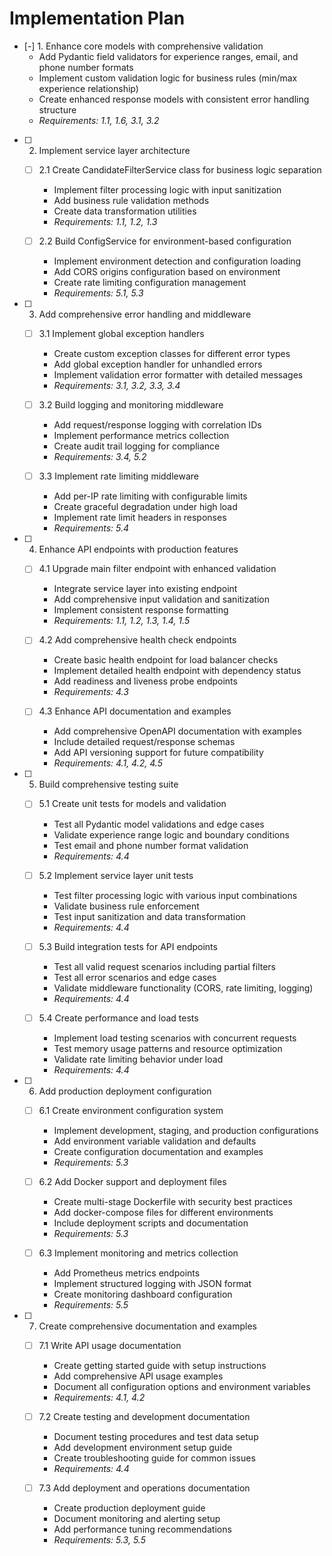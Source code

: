 # Implementation Plan

- [-] 1. Enhance core models with comprehensive validation
  - Add Pydantic field validators for experience ranges, email, and phone number formats
  - Implement custom validation logic for business rules (min/max experience relationship)
  - Create enhanced response models with consistent error handling structure
  - _Requirements: 1.1, 1.6, 3.1, 3.2_

- [ ] 2. Implement service layer architecture
  - [ ] 2.1 Create CandidateFilterService class for business logic separation
    - Implement filter processing logic with input sanitization
    - Add business rule validation methods
    - Create data transformation utilities
    - _Requirements: 1.1, 1.2, 1.3_

  - [ ] 2.2 Build ConfigService for environment-based configuration
    - Implement environment detection and configuration loading
    - Add CORS origins configuration based on environment
    - Create rate limiting configuration management
    - _Requirements: 5.1, 5.3_

- [ ] 3. Add comprehensive error handling and middleware
  - [ ] 3.1 Implement global exception handlers
    - Create custom exception classes for different error types
    - Add global exception handler for unhandled errors
    - Implement validation error formatter with detailed messages
    - _Requirements: 3.1, 3.2, 3.3, 3.4_

  - [ ] 3.2 Build logging and monitoring middleware
    - Add request/response logging with correlation IDs
    - Implement performance metrics collection
    - Create audit trail logging for compliance
    - _Requirements: 3.4, 5.2_

  - [ ] 3.3 Implement rate limiting middleware
    - Add per-IP rate limiting with configurable limits
    - Create graceful degradation under high load
    - Implement rate limit headers in responses
    - _Requirements: 5.4_

- [ ] 4. Enhance API endpoints with production features
  - [ ] 4.1 Upgrade main filter endpoint with enhanced validation
    - Integrate service layer into existing endpoint
    - Add comprehensive input validation and sanitization
    - Implement consistent response formatting
    - _Requirements: 1.1, 1.2, 1.3, 1.4, 1.5_

  - [ ] 4.2 Add comprehensive health check endpoints
    - Create basic health endpoint for load balancer checks
    - Implement detailed health endpoint with dependency status
    - Add readiness and liveness probe endpoints
    - _Requirements: 4.3_

  - [ ] 4.3 Enhance API documentation and examples
    - Add comprehensive OpenAPI documentation with examples
    - Include detailed request/response schemas
    - Add API versioning support for future compatibility
    - _Requirements: 4.1, 4.2, 4.5_

- [ ] 5. Build comprehensive testing suite
  - [ ] 5.1 Create unit tests for models and validation
    - Test all Pydantic model validations and edge cases
    - Validate experience range logic and boundary conditions
    - Test email and phone number format validation
    - _Requirements: 4.4_

  - [ ] 5.2 Implement service layer unit tests
    - Test filter processing logic with various input combinations
    - Validate business rule enforcement
    - Test input sanitization and data transformation
    - _Requirements: 4.4_

  - [ ] 5.3 Build integration tests for API endpoints
    - Test all valid request scenarios including partial filters
    - Test all error scenarios and edge cases
    - Validate middleware functionality (CORS, rate limiting, logging)
    - _Requirements: 4.4_

  - [ ] 5.4 Create performance and load tests
    - Implement load testing scenarios with concurrent requests
    - Test memory usage patterns and resource optimization
    - Validate rate limiting behavior under load
    - _Requirements: 4.4_

- [ ] 6. Add production deployment configuration
  - [ ] 6.1 Create environment configuration system
    - Implement development, staging, and production configurations
    - Add environment variable validation and defaults
    - Create configuration documentation and examples
    - _Requirements: 5.3_

  - [ ] 6.2 Add Docker support and deployment files
    - Create multi-stage Dockerfile with security best practices
    - Add docker-compose files for different environments
    - Include deployment scripts and documentation
    - _Requirements: 5.3_

  - [ ] 6.3 Implement monitoring and metrics collection
    - Add Prometheus metrics endpoints
    - Implement structured logging with JSON format
    - Create monitoring dashboard configuration
    - _Requirements: 5.5_

- [ ] 7. Create comprehensive documentation and examples
  - [ ] 7.1 Write API usage documentation
    - Create getting started guide with setup instructions
    - Add comprehensive API usage examples
    - Document all configuration options and environment variables
    - _Requirements: 4.1, 4.2_

  - [ ] 7.2 Create testing and development documentation
    - Document testing procedures and test data setup
    - Add development environment setup guide
    - Create troubleshooting guide for common issues
    - _Requirements: 4.4_

  - [ ] 7.3 Add deployment and operations documentation
    - Create production deployment guide
    - Document monitoring and alerting setup
    - Add performance tuning recommendations
    - _Requirements: 5.3, 5.5_